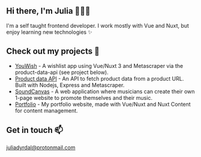 ## Hi there, I'm Julia 👩🏻‍💻

I'm a self taught frontend developer. I work mostly with Vue and Nuxt, but enjoy learning new technologies ✨

## Check out my projects 🚀
- [YouWish](https://github.com/juliadyrdal/youwish-frontend) - A wishlist app using Vue/Nuxt 3 and Metascraper via the product-data-api (see project below). 
- [Product data API](https://github.com/juliadyrdal/product-data-api) - An API to fetch product data from a product URL. Built with Nodejs, Express and Metascraper.
- [SoundCanvas](https://github.com/juliadyrdal/soundcanvas) -  A web application where musicians can create their own 1-page website to promote themselves and their music.
- [Portfolio](https://github.com/juliadyrdal/portfolio-nuxt) - My portfolio website, made with Vue/Nuxt and Nuxt Content for content management.

## Get in touch 📫
[juliadyrdal@protonmail.com](mailto:juliadyrdal@protonmail.com)
